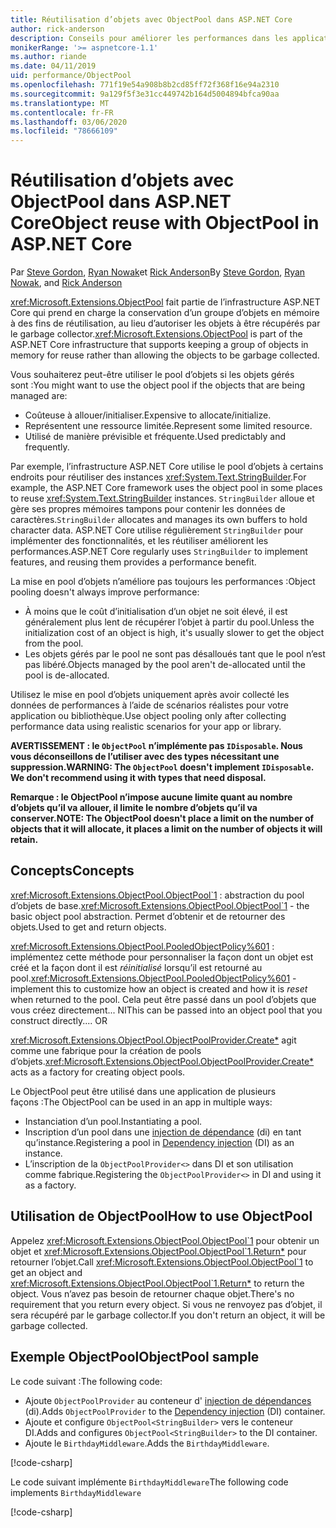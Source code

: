 ```yaml
---
title: Réutilisation d’objets avec ObjectPool dans ASP.NET Core
author: rick-anderson
description: Conseils pour améliorer les performances dans les applications de ASP.NET Core à l’aide de ObjectPool.
monikerRange: '>= aspnetcore-1.1'
ms.author: riande
ms.date: 04/11/2019
uid: performance/ObjectPool
ms.openlocfilehash: 771f19e54a908b8b2cd85ff72f368f16e94a2310
ms.sourcegitcommit: 9a129f5f3e31cc449742b164d5004894bfca90aa
ms.translationtype: MT
ms.contentlocale: fr-FR
ms.lasthandoff: 03/06/2020
ms.locfileid: "78666109"
---
```

# <a name="object-reuse-with-objectpool-in-aspnet-core"></a><span data-ttu-id="d4d26-103">Réutilisation d’objets avec ObjectPool dans ASP.NET Core</span><span class="sxs-lookup"><span data-stu-id="d4d26-103">Object reuse with ObjectPool in ASP.NET Core</span></span>

<span data-ttu-id="d4d26-104">Par [Steve Gordon](https://twitter.com/stevejgordon), [Ryan Nowak](https://github.com/rynowak)et [Rick Anderson](https://twitter.com/RickAndMSFT)</span><span class="sxs-lookup"><span data-stu-id="d4d26-104">By [Steve Gordon](https://twitter.com/stevejgordon), [Ryan Nowak](https://github.com/rynowak), and [Rick Anderson](https://twitter.com/RickAndMSFT)</span></span>

<span data-ttu-id="d4d26-105"><xref:Microsoft.Extensions.ObjectPool> fait partie de l’infrastructure ASP.NET Core qui prend en charge la conservation d’un groupe d’objets en mémoire à des fins de réutilisation, au lieu d’autoriser les objets à être récupérés par le garbage collector.</span><span class="sxs-lookup"><span data-stu-id="d4d26-105"><xref:Microsoft.Extensions.ObjectPool> is part of the ASP.NET Core infrastructure that supports keeping a group of objects in memory for reuse rather than allowing the objects to be garbage collected.</span></span>

<span data-ttu-id="d4d26-106">Vous souhaiterez peut-être utiliser le pool d’objets si les objets gérés sont :</span><span class="sxs-lookup"><span data-stu-id="d4d26-106">You might want to use the object pool if the objects that are being managed are:</span></span>

- <span data-ttu-id="d4d26-107">Coûteuse à allouer/initialiser.</span><span class="sxs-lookup"><span data-stu-id="d4d26-107">Expensive to allocate/initialize.</span></span>
- <span data-ttu-id="d4d26-108">Représentent une ressource limitée.</span><span class="sxs-lookup"><span data-stu-id="d4d26-108">Represent some limited resource.</span></span>
- <span data-ttu-id="d4d26-109">Utilisé de manière prévisible et fréquente.</span><span class="sxs-lookup"><span data-stu-id="d4d26-109">Used predictably and frequently.</span></span>

<span data-ttu-id="d4d26-110">Par exemple, l’infrastructure ASP.NET Core utilise le pool d’objets à certains endroits pour réutiliser des instances <xref:System.Text.StringBuilder>.</span><span class="sxs-lookup"><span data-stu-id="d4d26-110">For example, the ASP.NET Core framework uses the object pool in some places to reuse <xref:System.Text.StringBuilder> instances.</span></span> <span data-ttu-id="d4d26-111">`StringBuilder` alloue et gère ses propres mémoires tampons pour contenir les données de caractères.</span><span class="sxs-lookup"><span data-stu-id="d4d26-111">`StringBuilder` allocates and manages its own buffers to hold character data.</span></span> <span data-ttu-id="d4d26-112">ASP.NET Core utilise régulièrement `StringBuilder` pour implémenter des fonctionnalités, et les réutiliser améliorent les performances.</span><span class="sxs-lookup"><span data-stu-id="d4d26-112">ASP.NET Core regularly uses `StringBuilder` to implement features, and reusing them provides a performance benefit.</span></span>

<span data-ttu-id="d4d26-113">La mise en pool d’objets n’améliore pas toujours les performances :</span><span class="sxs-lookup"><span data-stu-id="d4d26-113">Object pooling doesn't always improve performance:</span></span>

- <span data-ttu-id="d4d26-114">À moins que le coût d’initialisation d’un objet ne soit élevé, il est généralement plus lent de récupérer l’objet à partir du pool.</span><span class="sxs-lookup"><span data-stu-id="d4d26-114">Unless the initialization cost of an object is high, it's usually slower to get the object from the pool.</span></span>
- <span data-ttu-id="d4d26-115">Les objets gérés par le pool ne sont pas désalloués tant que le pool n’est pas libéré.</span><span class="sxs-lookup"><span data-stu-id="d4d26-115">Objects managed by the pool aren't de-allocated until the pool is de-allocated.</span></span>

<span data-ttu-id="d4d26-116">Utilisez le mise en pool d’objets uniquement après avoir collecté les données de performances à l’aide de scénarios réalistes pour votre application ou bibliothèque.</span><span class="sxs-lookup"><span data-stu-id="d4d26-116">Use object pooling only after collecting performance data using realistic scenarios for your app or library.</span></span>

<span data-ttu-id="d4d26-117">**AVERTISSEMENT : le `ObjectPool` n’implémente pas `IDisposable`. Nous vous déconseillons de l’utiliser avec des types nécessitant une suppression.**</span><span class="sxs-lookup"><span data-stu-id="d4d26-117">**WARNING: The `ObjectPool` doesn't implement `IDisposable`. We don't recommend using it with types that need disposal.**</span></span>

<span data-ttu-id="d4d26-118">**Remarque : le ObjectPool n’impose aucune limite quant au nombre d’objets qu’il va allouer, il limite le nombre d’objets qu’il va conserver.**</span><span class="sxs-lookup"><span data-stu-id="d4d26-118">**NOTE: The ObjectPool doesn't place a limit on the number of objects that it will allocate, it places a limit on the number of objects it will retain.**</span></span>

## <a name="concepts"></a><span data-ttu-id="d4d26-119">Concepts</span><span class="sxs-lookup"><span data-stu-id="d4d26-119">Concepts</span></span>

<span data-ttu-id="d4d26-120"><xref:Microsoft.Extensions.ObjectPool.ObjectPool`1> : abstraction du pool d’objets de base.</span><span class="sxs-lookup"><span data-stu-id="d4d26-120"><xref:Microsoft.Extensions.ObjectPool.ObjectPool`1> - the basic object pool abstraction.</span></span> <span data-ttu-id="d4d26-121">Permet d’obtenir et de retourner des objets.</span><span class="sxs-lookup"><span data-stu-id="d4d26-121">Used to get and return objects.</span></span>

<span data-ttu-id="d4d26-122"><xref:Microsoft.Extensions.ObjectPool.PooledObjectPolicy%601> : implémentez cette méthode pour personnaliser la façon dont un objet est créé et la façon dont il est *réinitialisé* lorsqu’il est retourné au pool.</span><span class="sxs-lookup"><span data-stu-id="d4d26-122"><xref:Microsoft.Extensions.ObjectPool.PooledObjectPolicy%601> - implement this to customize how an object is created and how it is *reset* when returned to the pool.</span></span> <span data-ttu-id="d4d26-123">Cela peut être passé dans un pool d’objets que vous créez directement... NI</span><span class="sxs-lookup"><span data-stu-id="d4d26-123">This can be passed into an object pool that you construct directly.... OR</span></span>

<span data-ttu-id="d4d26-124"><xref:Microsoft.Extensions.ObjectPool.ObjectPoolProvider.Create*> agit comme une fabrique pour la création de pools d’objets.</span><span class="sxs-lookup"><span data-stu-id="d4d26-124"><xref:Microsoft.Extensions.ObjectPool.ObjectPoolProvider.Create*> acts as a factory for creating object pools.</span></span>
<!-- REview, there is no ObjectPoolProvider<T> -->

<span data-ttu-id="d4d26-125">Le ObjectPool peut être utilisé dans une application de plusieurs façons :</span><span class="sxs-lookup"><span data-stu-id="d4d26-125">The ObjectPool can be used in an app in multiple ways:</span></span>

* <span data-ttu-id="d4d26-126">Instanciation d’un pool.</span><span class="sxs-lookup"><span data-stu-id="d4d26-126">Instantiating a pool.</span></span>
* <span data-ttu-id="d4d26-127">Inscription d’un pool dans une [injection de dépendance](xref:fundamentals/dependency-injection) (di) en tant qu’instance.</span><span class="sxs-lookup"><span data-stu-id="d4d26-127">Registering a pool in [Dependency injection](xref:fundamentals/dependency-injection) (DI) as an instance.</span></span>
* <span data-ttu-id="d4d26-128">L’inscription de la `ObjectPoolProvider<>` dans DI et son utilisation comme fabrique.</span><span class="sxs-lookup"><span data-stu-id="d4d26-128">Registering the `ObjectPoolProvider<>` in DI and using it as a factory.</span></span>

## <a name="how-to-use-objectpool"></a><span data-ttu-id="d4d26-129">Utilisation de ObjectPool</span><span class="sxs-lookup"><span data-stu-id="d4d26-129">How to use ObjectPool</span></span>

<span data-ttu-id="d4d26-130">Appelez <xref:Microsoft.Extensions.ObjectPool.ObjectPool`1> pour obtenir un objet et <xref:Microsoft.Extensions.ObjectPool.ObjectPool`1.Return*> pour retourner l’objet.</span><span class="sxs-lookup"><span data-stu-id="d4d26-130">Call <xref:Microsoft.Extensions.ObjectPool.ObjectPool`1> to get an object and <xref:Microsoft.Extensions.ObjectPool.ObjectPool`1.Return*> to return the object.</span></span>  <span data-ttu-id="d4d26-131">Vous n’avez pas besoin de retourner chaque objet.</span><span class="sxs-lookup"><span data-stu-id="d4d26-131">There's no requirement that you return every object.</span></span> <span data-ttu-id="d4d26-132">Si vous ne renvoyez pas d’objet, il sera récupéré par le garbage collector.</span><span class="sxs-lookup"><span data-stu-id="d4d26-132">If you don't return an object, it will be garbage collected.</span></span>

## <a name="objectpool-sample"></a><span data-ttu-id="d4d26-133">Exemple ObjectPool</span><span class="sxs-lookup"><span data-stu-id="d4d26-133">ObjectPool sample</span></span>

<span data-ttu-id="d4d26-134">Le code suivant :</span><span class="sxs-lookup"><span data-stu-id="d4d26-134">The following code:</span></span>

* <span data-ttu-id="d4d26-135">Ajoute `ObjectPoolProvider` au conteneur d' [injection de dépendances](xref:fundamentals/dependency-injection) (di).</span><span class="sxs-lookup"><span data-stu-id="d4d26-135">Adds `ObjectPoolProvider` to the [Dependency injection](xref:fundamentals/dependency-injection) (DI) container.</span></span>
* <span data-ttu-id="d4d26-136">Ajoute et configure `ObjectPool<StringBuilder>` vers le conteneur DI.</span><span class="sxs-lookup"><span data-stu-id="d4d26-136">Adds and configures `ObjectPool<StringBuilder>` to the DI container.</span></span>
* <span data-ttu-id="d4d26-137">Ajoute le `BirthdayMiddleware`.</span><span class="sxs-lookup"><span data-stu-id="d4d26-137">Adds the `BirthdayMiddleware`.</span></span>

[!code-csharp[](ObjectPool/ObjectPoolSample/Startup.cs?name=snippet)]

<span data-ttu-id="d4d26-138">Le code suivant implémente `BirthdayMiddleware`</span><span class="sxs-lookup"><span data-stu-id="d4d26-138">The following code implements `BirthdayMiddleware`</span></span>

[!code-csharp[](ObjectPool/ObjectPoolSample/BirthdayMiddleware.cs?name=snippet)]
